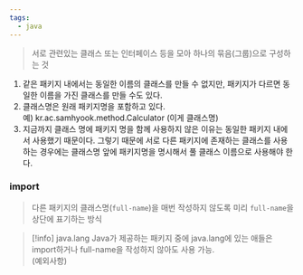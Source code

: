 ```yaml
---
tags:
  - java
---
```

> 서로 관련있는 클래스 또는 인터페이스 등을 모아 하나의 묶음(그룹)으로 구성하는 것

1. 같은 패키지 내에서는 동일한 이름의 클래스를 만들 수 없지만, 패키지가 다르면 동일한 이름을 가진 클래스를 만들 수도 있다.
2. 클래스명은 원래 패키지명을 포함하고 있다.  
     예) kr.ac.samhyook.method.Calculator (이게 클래스명)
3. 지금까지 클래스 명에 패키지 명을 함께 사용하지 않은 이유는 동일한 패키지 내에서 사용했기 때문이다. 그렇기 때문에 서로 다른 패키지에 존재하는 클래스를 사용하는 경우에는 클래스명 앞에 패키지명을 명시해서 풀 클래스 이름으로 사용해야 한다.

### import
> 다른 패키지의 클래스명(`full-name`)을 매번 작성하지 않도록 미리 `full-name`을 상단에 표기하는 방식



> [!info] java.lang
> Java가 제공하는 패키지 중에 java.lang에 있는 애들은 import하거나 full-name을 작성하지 않아도 사용 가능.<br/>(예외사항)
